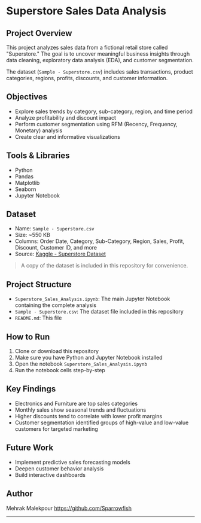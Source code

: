 # Superstore Sales Data Analysis

## Project Overview

This project analyzes sales data from a fictional retail store called "Superstore." The goal is to uncover meaningful business insights through data cleaning, exploratory data analysis (EDA), and customer segmentation.

The dataset (`Sample - Superstore.csv`) includes sales transactions, product categories, regions, profits, discounts, and customer information.

## Objectives

- Explore sales trends by category, sub-category, region, and time period  
- Analyze profitability and discount impact  
- Perform customer segmentation using RFM (Recency, Frequency, Monetary) analysis  
- Create clear and informative visualizations  

## Tools & Libraries

- Python  
- Pandas  
- Matplotlib  
- Seaborn  
- Jupyter Notebook

## Dataset

- Name: `Sample - Superstore.csv`  
- Size: ~550 KB 
- Columns: Order Date, Category, Sub-Category, Region, Sales, Profit, Discount, Customer ID, and more  
- Source: [Kaggle - Superstore Dataset](https://www.kaggle.com/datasets/vivek468/superstore-dataset-final)

> A copy of the dataset is included in this repository for convenience.  

## Project Structure

- `Superstore_Sales_Analysis.ipynb`: The main Jupyter Notebook containing the complete analysis  
- `Sample - Superstore.csv`: The dataset file included in this repository  
- `README.md`: This file  

## How to Run

1. Clone or download this repository  
2. Make sure you have Python and Jupyter Notebook installed  
3. Open the notebook `Superstore_Sales_Analysis.ipynb`  
4. Run the notebook cells step-by-step  

## Key Findings

- Electronics and Furniture are top sales categories  
- Monthly sales show seasonal trends and fluctuations  
- Higher discounts tend to correlate with lower profit margins  
- Customer segmentation identified groups of high-value and low-value customers for targeted marketing  

## Future Work

- Implement predictive sales forecasting models  
- Deepen customer behavior analysis  
- Build interactive dashboards  

## Author

Mehrak Malekpour
https://github.com/Sparrowfish  
  

---

